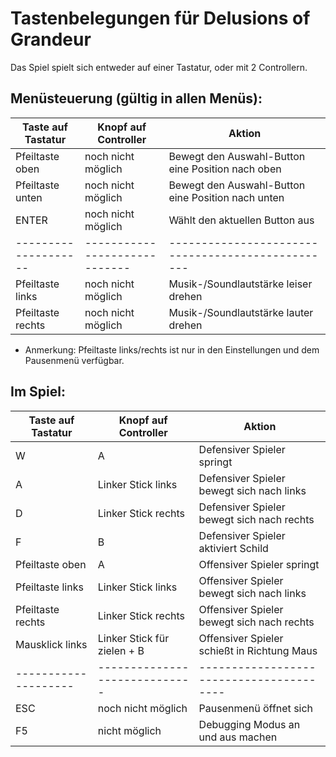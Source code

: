 # Tastenbelegungen für Delusions of Grandeur

Das Spiel spielt sich entweder auf einer Tastatur, oder mit 2 Controllern.


## Menüsteuerung (gültig in allen Menüs):

| Taste auf Tastatur | Knopf auf Controller        | Aktion                                          |
|--------------------|-----------------------------|-------------------------------------------------|
| Pfeiltaste oben    | noch nicht möglich          | Bewegt den Auswahl-Button eine Position nach oben |
| Pfeiltaste unten   | noch nicht möglich          | Bewegt den Auswahl-Button eine Position nach unten |
| ENTER              | noch nicht möglich          | Wählt den aktuellen Button aus                 |
|--------------------|-----------------------------|-------------------------------------------------|
| Pfeiltaste links   | noch nicht möglich          | Musik-/Soundlautstärke leiser drehen            |
| Pfeiltaste rechts  | noch nicht möglich          | Musik-/Soundlautstärke lauter drehen            |

- Anmerkung: Pfeiltaste links/rechts ist nur in den Einstellungen und dem Pausenmenü verfügbar.

## Im Spiel:

| Taste auf Tastatur | Knopf auf Controller        | Aktion                                 |
|--------------------|-----------------------------|----------------------------------------|
| W                  | A                           | Defensiver Spieler springt             |
| A                  | Linker Stick links          | Defensiver Spieler bewegt sich nach links |
| D                  | Linker Stick rechts         | Defensiver Spieler bewegt sich nach rechts |
| F                  | B                           | Defensiver Spieler aktiviert Schild    |
| Pfeiltaste oben    | A                           | Offensiver Spieler springt             |
| Pfeiltaste links   | Linker Stick links          | Offensiver Spieler bewegt sich nach links |
| Pfeiltaste rechts  | Linker Stick rechts         | Offensiver Spieler bewegt sich nach rechts |
| Mausklick links    | Linker Stick für zielen + B | Offensiver Spieler schießt in Richtung Maus |
|--------------------|-----------------------------|----------------------------------------|
| ESC                | noch nicht möglich          | Pausenmenü öffnet sich                 |
| F5                 | nicht möglich               | Debugging Modus an und aus machen      |

